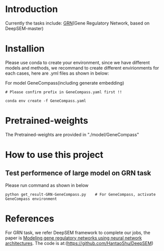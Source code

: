 # Introduction
Currently the tasks include: [GRN](https://github.com/HantaoShu/DeepSEM/tree/master)(Gene Regulatory Network, based on DeepSEM-master)


# Installion
Please use conda to create your environment, since we have different models and methods, we recommand to create different envirionments for each cases, here are .yml files as shown in below:

For model GeneCompass(including generate embedding)

```
# Please confirm prefix in GeneCompass.yaml first !!

conda env create -f GeneCompass.yaml
```

# Pretrained-weights

The Pretrained-weights are provided in "./model/GeneCompass"


# How to use this project

## Test performence of large model on GRN task
Please run command as shown in below 

```
python get_result-GRN-GeneCompass.py    # For GeneCompass, activate GeneCompass environment
```

# References
For GRN task, we refer DeepSEM framework to complete our jobs, the paper is [Modeling gene regulatory networks using neural network architectures](https://www.nature.com/articles/s43588-021-00099-8). The code is at:(https://github.com/HantaoShu/DeepSEM)
   

